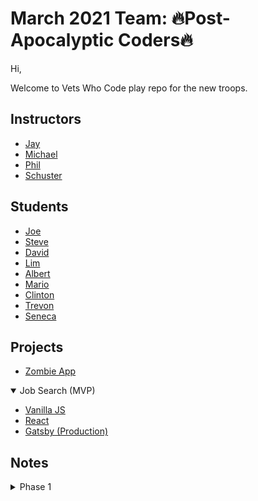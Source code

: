 # March 2021 Team: 🔥Post-Apocalyptic Coders🔥

Hi,

Welcome to Vets Who Code play repo for the new troops.

## Instructors

- [Jay](https://twitter.com/JeromeHardaway)
- [Michael](https://twitter.com/MuddyBootsCode)
- [Phil](https://www.linkedin.com/in/tenteromano/)
- [Schuster](https://www.linkedin.com/in/schuster-braun/)

## Students

- [Joe](https://twitter.com/joer71560650)
- [Steve](https://twitter.com/sa_lamoureux)
- [David](https://twitter.com/david_tetreau)
- [Lim](https://www.linkedin.com/in/sung-m-lim/)
- [Albert](https://twitter.com/djkalbert)
- [Mario](https://twitter.com/MarioDMitchell)
- [Clinton](https://twitter.com/ClintonHerndon3)
- [Trevon](https://twitter.com/Trey41741256)
- [Seneca](https://twitter.com/BrigadeChess)

## Projects

- [Zombie App](https://stephanlamoureux.github.io/zombie-app/)

<details open>

  <summary>Job Search (MVP)</summary>

- [Vanilla JS](https://stephanlamoureux.github.io/job-search-mvp/)
- [React](https://test-vwc-job-app.netlify.app/)
- [Gatsby (Production)](https://vetswhocode.io/jobs)

</details>

## Notes

<details>

  <summary>Phase 1</summary>

- [Week 1](https://github.com/Vets-Who-Code/march2021/blob/main/phase-one-notes/week_01.md)
- [Week 2](https://github.com/Vets-Who-Code/march2021/blob/main/phase-one-notes/week_02.md)
- [Week 3](https://github.com/Vets-Who-Code/march2021/blob/main/phase-one-notes/week_03.md)
- [Week 4](https://github.com/Vets-Who-Code/march2021/blob/main/phase-one-notes/week_04.md)
- [Week 5](https://github.com/Vets-Who-Code/march2021/blob/main/phase-one-notes/week_05.md)
- [Week 6](https://github.com/Vets-Who-Code/march2021/blob/main/phase-one-notes/week_06.md)
- [Week 7](https://github.com/Vets-Who-Code/march2021/blob/main/phase-one-notes/week_07.md)
- [Week 8](https://github.com/Vets-Who-Code/march2021/blob/main/phase-one-notes/week_08.md)
- [Week 9](https://github.com/Vets-Who-Code/march2021/blob/main/phase-one-notes/week_09.md)
- [Week 10](https://github.com/Vets-Who-Code/march2021/blob/main/phase-one-notes/week_10.md)

</details>
